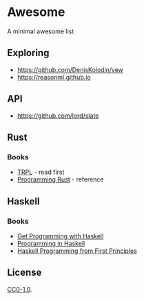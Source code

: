 # Awesome
A minimal awesome list

## Exploring

- https://github.com/DenisKolodin/yew
- https://reasonml.github.io

## API

- https://github.com/lord/slate

## Rust

### Books

- [TRPL](https://doc.rust-lang.org/book/2018-edition/index.html) - read first
- [Programming Rust](http://shop.oreilly.com/product/0636920040385.do) - reference

## Haskell

### Books

- [Get Programming with Haskell](https://www.manning.com/books/get-programming-with-haskell)
- [Programming in Haskell](http://www.cs.nott.ac.uk/~pszgmh/pih.html)
- [Haskell Programming from First Principles](http://haskellbook.com)

## License

[CC0-1.0](https://creativecommons.org/publicdomain/zero/1.0/).

